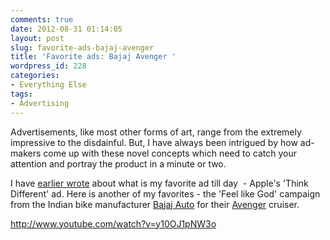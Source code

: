 ```yaml
---
comments: true
date: 2012-08-31 01:14:05
layout: post
slug: favorite-ads-bajaj-avenger
title: 'Favorite ads: Bajaj Avenger '
wordpress_id: 228
categories:
- Everything Else
tags:
- Advertising
---
```


Advertisements, like most other forms of art, range from the extremely impressive to the disdainful. But, I have always been intrigued by how ad-makers come up with these novel concepts which need to catch your attention and portray the product in a minute or two.

I have [earlier wrote](http://www.rohitmishra.me/blog/2012/01/06/think-different/) about what is my favorite ad till day  - Apple's 'Think Different' ad. Here is another of my favorites - the 'Feel like God' campaign from the Indian bike manufacturer [Bajaj Auto](www.bajajauto.com) for their [Avenger](http://www.bajajauto.com/avenger_index.asp) cruiser.

http://www.youtube.com/watch?v=y10OJ1pNW3o




